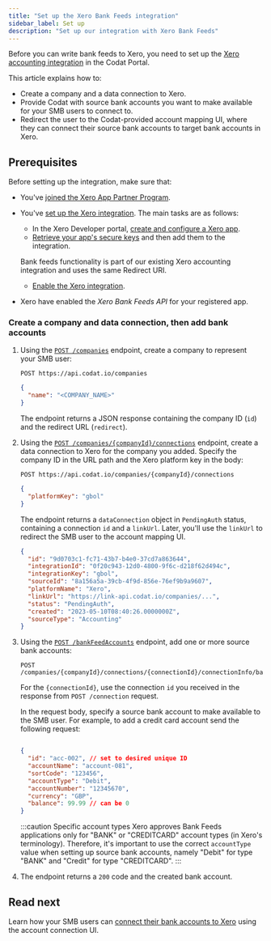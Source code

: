 ```yaml
---
title: "Set up the Xero Bank Feeds integration"
sidebar_label: Set up
description: "Set up our integration with Xero Bank Feeds"
---
```


Before you can write bank feeds to Xero, you need to set up the [Xero accounting integration](/integrations/accounting/xero/accounting-xero) in the Codat Portal.

This article explains how to:

- Create a company and a data connection to Xero.
- Provide Codat with source bank accounts you want to make available for your SMB users to connect to.
- Redirect the user to the Codat-provided account mapping UI, where they can connect their source bank accounts to target bank accounts in Xero.

## Prerequisites

Before setting up the integration, make sure that:

- You've [joined the Xero App Partner Program](/integrations/accounting/xero/xero-app-partner-program).
- You've [set up the Xero integration](/integrations/accounting/xero/accounting-xero-setup#create-a-xero-app-and-configure-the-redirect-uri). The main tasks are as follows:
   - In the Xero Developer portal, [create and configure a Xero app](/integrations/accounting/xero/accounting-xero-setup#create-a-xero-app-and-configure-the-redirect-uri).
   - [Retrieve your app's secure keys](/integrations/accounting/xero/accounting-xero-setup#retrieve-your-apps-secure-keys) and then add them to the integration.
   
   Bank feeds functionality is part of our existing Xero accounting integration and uses the same Redirect URI.
   
   - [Enable the Xero integration](/integrations/accounting/xero/accounting-xero-setup#enable-the-xero-integration).   
- Xero have enabled the _Xero Bank Feeds API_ for your registered app.

### Create a company and data connection, then add bank accounts​

1. Using the [`POST /companies`](/platform-api#/operations/create-company) endpoint, create a company to represent your SMB user:

   ```http title="Create a company"
   POST https://api.codat.io/companies
   ```

   ```json title="Request body"
   {
     "name": "<COMPANY_NAME>"
   }
   ```
   
   The endpoint returns a JSON response containing the company ID (`id`) and the redirect URL (`redirect`).

2. Using the [`POST /companies/{companyId}/connections`](/platform-api#/operations/create-connection) endpoint, create a data connection to Xero for the company you added. Specify the company ID in the URL path and the Xero platform key in the body:

   ```http title="Create connection"
   POST https://api.codat.io/companies/{companyId}/connections
   ```
   
   ```json title="Request body - Xero"
   {
     "platformKey": "gbol"
   } 
   ```
   
   The endpoint returns a `dataConnection` object in `PendingAuth` status, containing a connection `id` and a `linkUrl`. Later, you'll use the `linkUrl` to redirect the SMB user to the account mapping UI.

   ```json title="Response example - Create connection (200)"
   {
     "id": "9d0703c1-fc71-43b7-b4e0-37cd7a863644",
     "integrationId": "0f20c943-12d0-4800-9f6c-d218f62d494c",
     "integrationKey": "gbol",
     "sourceId": "8a156a5a-39cb-4f9d-856e-76ef9b9a9607",
     "platformName": "Xero",
     "linkUrl": "https://link-api.codat.io/companies/...",
     "status": "PendingAuth",
     "created": "2023-05-10T08:40:26.0000000Z",
     "sourceType": "Accounting"
   } 
   ```

3. Using the [`POST /bankFeedAccounts`](/bank-feeds-api#/operations/create-bank-feed) endpoint, add one or more source bank accounts:
   
   ```http title="Create bank feed bank accounts"
   POST /companies/{companyId}/connections/{connectionId}/connectionInfo/bankFeedAccounts
   ```
   
   For the `{connectionId}`, use the connection `id` you received in the response from `POST /connection` request.
   
   In the request body, specify a source bank account to make available to the SMB user. For example, to add a credit card account send the following request:

   ```json title="Request body (all fields are required)"
   
   {
     "id": "acc-002", // set to desired unique ID
     "accountName": "account-081",
     "sortCode": "123456",
     "accountType": "Debit",
     "accountNumber": "12345670",
     "currency": "GBP",
     "balance": 99.99 // can be 0
   }
   ```
   :::caution Specific account types
   Xero approves Bank Feeds applications only for "BANK" or "CREDITCARD" account types (in Xero's terminology). Therefore, it's important to use the correct `accountType` value when setting up source bank accounts, namely "Debit" for type "BANK" and "Credit" for type "CREDITCARD".
   :::

4. The endpoint returns a `200` code and the created bank account.

## Read next

Learn how your SMB users can [connect their bank accounts to Xero](/integrations/bank-feeds/xero-bank-feeds/xero-bank-feeds-smb-user) using the account connection UI.
